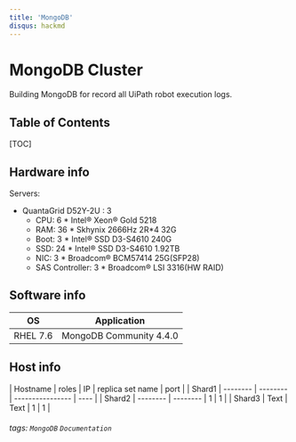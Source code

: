 ```yaml
---
title: 'MongoDB'
disqus: hackmd
---
```


MongoDB Cluster
===
Building MongoDB for record all UiPath robot execution logs.

## Table of Contents

[TOC]

## Hardware info

Servers:
* QuantaGrid D52Y-2U : 3 
    * CPU: 6 * Intel® Xeon® Gold 5218 
    * RAM: 36 * Skhynix 2666Hz 2R*4 32G
    * Boot: 3 * Intel® SSD D3-S4610 240G
    * SSD: 24 * Intel® SSD D3-S4610 1.92TB
    * NIC: 3 * Broadcom® BCM57414 25G(SFP28)
    * SAS Controller: 3 * Broadcom® LSI 3316(HW RAID)

## Software info

| OS | Application |
| -------- | -------- |
| RHEL 7.6     | MongoDB Community 4.4.0    |

## Host info


| Hostname | roles    | IP       | replica set name | port |
| Shard1 | -------- | -------- | ---------------- | ---- |
| Shard2 | -------- | -------- | 1                | 1    |
| Shard3 | Text     | Text     | 1                | 1    |



###### tags: `MongoDB` `Documentation`
